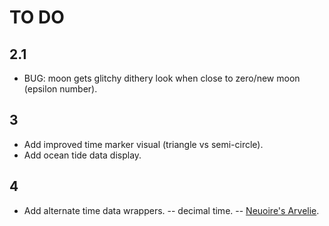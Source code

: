 # TO DO

## 2.1

- BUG: moon gets glitchy dithery look when close to zero/new moon (epsilon number).

## 3

- Add improved time marker visual (triangle vs semi-circle).
- Add ocean tide data display.

## 4

- Add alternate time data wrappers.
-- decimal time.
-- [Neuoire's Arvelie](https://wiki.xxiivv.com/site/time.html).